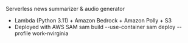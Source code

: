 Serverless news summarizer & audio generator
- Lambda (Python 3.11) + Amazon Bedrock + Amazon Polly + S3
- Deployed with AWS SAM
sam build --use-container
sam deploy --profile work-nvirginia
